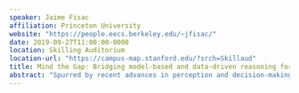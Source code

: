 ```yaml
---
speaker: Jaime Fisac
affiliation: Princeton University
website: "https://people.eecs.berkeley.edu/~jfisac/"
date: 2019-09-27T11:00:00-0000
location: Skilling Auditorium
location-url: "https://campus-map.stanford.edu/?srch=Skillaud"
title: Mind the Gap: Bridging model-based and data-driven reasoning for safe human-centered robotics
abstract: "Spurred by recent advances in perception and decision-making, robotic technologies are undergoing a historic expansion from factory floors to the public space. From autonomous driving and drone delivery to robotic devices in the home and workplace, robots are bound to play an increasingly central role in our everyday lives. However, the safe deployment of these systems in complex, human-populated spaces introduces new fundamental challenges. Whether safety-critical failures (e.g. collisions) can be avoided will depend not only on the decisions of the autonomous system, but also on the actions of human beings around it. Given the complexity of human behavior, how can robots reason through these interactions reliably enough to ensure safe operation in our homes and cities? In this talk I will present a vision for safe human-centered robotics that brings together control-theoretic safety analysis and Bayesian machine learning, enabling robots to actively monitor the “reality gap” between their models and the world while leveraging existing structure to ensure safety in spite of this gap. In particular, I will focus on how robots can reason game-theoretically about the mutual influence between their decisions and those of humans over time, strategically steering interaction towards safe outcomes despite the inevitably limited accuracy of human behavioral models. I will show some experimental results on quadrotor navigation around human pedestrians and simulation studies on autonomous driving. I will end with a broader look at the pressing need for assurances in human-centered intelligent systems beyond robotics, and how control-theoretic safety analysis can be incorporated into modern artificial intelligence, enabling strong synergies between learning and safety."
---
```

